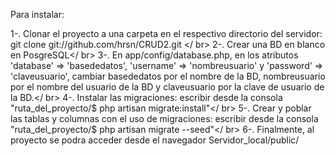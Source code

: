 Para instalar:

1-. Clonar el proyecto a una carpeta en el respectivo directorio del servidor: git clone git://github.com/hrsn/CRUD2.git </ br>
2-. Crear una BD en blanco en PosgreSQL</ br>
3-. En app/config/database.php, en los atributos 'database' => 'basededatos', 'username' => 'nombreusuario' y 'password' => 'claveusuario', cambiar basededatos por el nombre de la BD, nombreusuario por el nombre del usuario de la BD y claveusuario por la clave de usuario de la BD.</ br>
4-. Instalar las migraciones: escribir desde la consola "ruta_del_proyecto/$ php artisan migrate:install"</ br>
5-. Crear y poblar las tablas y columnas con el uso de migraciones: escribir desde la consola "ruta_del_proyecto/$ php artisan migrate --seed"</ br>
6-. Finalmente, al proyecto se podra acceder desde el navegador Servidor_local/public/ 
